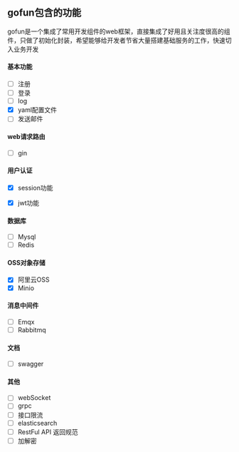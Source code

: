 ## gofun包含的功能
gofun是一个集成了常用开发组件的web框架，直接集成了好用且关注度很高的组件，只做了初始化封装，希望能够给开发者节省大量搭建基础服务的工作，快速切入业务开发

#### 基本功能
- [ ] 注册
- [ ] 登录
- [ ] log
- [X] yaml配置文件
- [ ] 发送邮件

#### web请求路由
- [ ] gin

#### 用户认证
- [X] session功能
- [X] jwt功能


#### 数据库
- [ ] Mysql
- [ ] Redis

#### OSS对象存储
- [X] 阿里云OSS
- [X] Minio

#### 消息中间件
- [ ] Emqx
- [ ] Rabbitmq

#### 文档
- [ ] swagger

#### 其他
- [ ] webSocket
- [ ] grpc
- [ ] 接口限流
- [ ] elasticsearch
- [ ] RestFul API 返回规范
- [ ] 加解密
